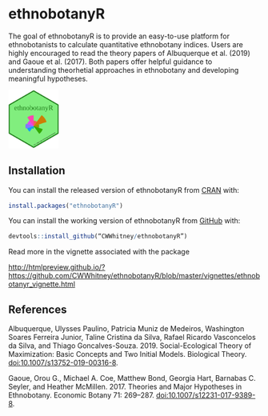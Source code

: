 
<!-- README.md is generated from README.Rmd. Please edit that file -->
ethnobotanyR
============

The goal of ethnobotanyR is to provide an easy-to-use platform for ethnobotanists to calculate quantitative ethnobotany indices. Users are highly encouraged to read the theory papers of Albuquerque et al. (2019) and Gaoue et al. (2017). Both papers offer helpful guidance to understanding theorhetial approaches in ethnobotany and developing meaningful hypotheses.

<img src="vignettes/ethnobotanyR.png" width="20%" />

Installation
------------

You can install the released version of ethnobotanyR from [CRAN](https://CRAN.R-project.org) with:

``` r
install.packages("ethnobotanyR")
```

You can install the working version of ethnobotanyR from [GitHub](https://github.com) with:

``` r
devtools::install_github(“CWWhitney/ethnobotanyR”)
```

Read more in the vignette associated with the package

<http://htmlpreview.github.io/?https://github.com/CWWhitney/ethnobotanyR/blob/master/vignettes/ethnobotanyr_vignette.html>

References
----------

Albuquerque, Ulysses Paulino, Patricia Muniz de Medeiros, Washington Soares Ferreira Junior, Taline Cristina da Silva, Rafael Ricardo Vasconcelos da Silva, and Thiago Goncalves-Souza. 2019. Social-Ecological Theory of Maximization: Basic Concepts and Two Initial Models. Biological Theory. <doi:10.1007/s13752-019-00316-8>.

Gaoue, Orou G., Michael A. Coe, Matthew Bond, Georgia Hart, Barnabas C. Seyler, and Heather McMillen. 2017. Theories and Major Hypotheses in Ethnobotany. Economic Botany 71: 269–287. <doi:10.1007/s12231-017-9389-8>.
